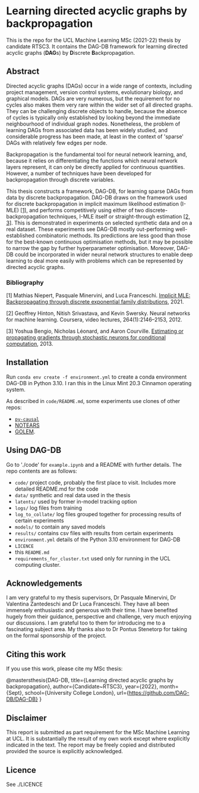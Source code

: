 # Learning directed acyclic graphs by backpropagation

This is the repo for the UCL Machine Learning MSc (2021-22) thesis by 
candidate RTSC3. It contains the DAG-DB framework for learning directed 
acyclic 
graphs (**DAG**s) by **D**iscrete **B**ackpropagation. 

## Abstract
Directed acyclic graphs (DAGs) occur in a wide range of contexts, including 
project management, version control systems, evolutionary biology, and 
graphical models. DAGs are very numerous, but the requirement for no 
cycles also makes them very rare within the wider set of all directed graphs.  
They can be challenging discrete objects to handle, because the absence of 
cycles is typically only established by looking beyond the immediate 
neighbourhood of individual graph nodes.  Nonetheless, the problem of 
learning DAGs from associated data has been widely studied, and 
considerable progress has been made, at least in the context of 
'sparse' DAGs with relatively few edges per node.

Backpropagation is the fundamental tool for neural network learning, and,
because it relies on differentiating the functions which neural network 
layers represent, it can only be directly applied for continuous quantities.  
However, a number of techniques have been developed for backpropagation through discrete variables.

This thesis constructs a framework, DAG-DB, for learning sparse DAGs from data 
by discrete backpropagation.  DAG-DB draws on the framework used for discrete
backpropagation in implicit maximum likelihood estimation 
(I-MLE)&nbsp;[[1]](#Bibliography), and performs competitively using either of 
two 
discrete-backpropagation techniques, I-MLE itself or 
straight-through estimation&nbsp;[[2, 3]](#Bibliography).  This is demonstrated in 
experiments on selected synthetic data
and on a real dataset.  These experiments see DAG-DB mostly  out-performing
well-established combinatoric methods.  Its predictions are less good than 
those for the best-known continuous optimisation methods, but it may be 
possible to narrow the gap by further hyperparameter optimisation.  Moreover,
DAG-DB could be incorporated in wider neural network structures to enable 
deep learning to deal more easily with problems which can be represented
by directed acyclic graphs.

### Bibliography

[1] Mathias Niepert, Pasquale Minervini, and Luca
Franceschi.  [Implicit MLE: Backpropagating
through discrete exponential family distributions](https://proceedings.neurips.cc/paper/2021/hash/7a430339c10c642c4b2251756fd1b484-Abstract.html), 2021.

[2] Geoffrey Hinton, Nitish Srivastava, and Kevin Swersky. Neural networks for
machine learning. Coursera, video lectures, 264(1):2146–2153, 2012.

[3] Yoshua Bengio, Nicholas Léonard, and Aaron
Courville. [Estimating or propagating gradients
through stochastic neurons for conditional computation](https://doi.org/10.48550/arxiv.1308.3432), 2013.

## Installation

Run `conda env create -f environment.yml` to create a conda environment 
DAG-DB in Python 3.10.  I ran this in the Linux Mint 20.3 Cinnamon 
operating system.

As described in `code/README.md`, some experiments use clones of other repos:
- [`py-causal`](https://github.com/bd2kccd/py-causal)
- [NOTEARS](https://github.com/xunzheng/notears)
- [GOLEM](https://github.com/xunzheng/notears).

## Using DAG-DB

Go to './code' for `example.ipynb` and a README with further details.  The 
repo contents are as follows:

- `code/` project code, probably the first place to visit.  Includes more 
  detailed README.md for the code
- `data/` synthetic and real data used in the thesis
- `latents/` used by former in-model tracking option
- `logs/` log files from training
- `log_to_collate/` log files grouped together for processing results of 
  certain experiments
- `models/` to contain any saved models
- `results/` contains csv files with results from certain experiments
- `environment.yml` details of the Python 3.10 environment for DAG-DB
- `LICENCE`
- this `README.md`
- `requirements_for_cluster.txt` used only for running in the UCL computing 
  cluster.

## Acknowledgements

I am very grateful to my thesis supervisors, Dr Pasquale Minervini, 
Dr Valentina Zantedeschi and Dr Luca Franceschi.  They have all been immensely
enthusiastic and generous with their time.  I have benefited hugely from 
their guidance, perspective and challenge, very much enjoying our discussions.
I am grateful too to them for introducing me to a fascinating subject area.
My thanks also to Dr Pontus Stenetorp for taking on the formal sponsorship
of the project. 

## Citing this work

If you use this work, please cite my MSc thesis:

@mastersthesis{DAG-DB,
  title={Learning directed acyclic graphs by backpropagation},
  author={Candidate~RTSC3},
  year={2022},
  month={Sept},
  school={University College London},
  url={https://github.com/DAG-DB/DAG-DB}
}

## Disclaimer

This report is submitted as part requirement for the MSc Machine Learning
at UCL. It is substantially the result of my own work except where explicitly indicated
in the text. The report may be freely copied and distributed provided the source is explicitly
acknowledged.

## Licence

See ./LICENCE
